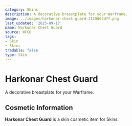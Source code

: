 ```yaml
---
category: Skins
description: A decorative breastplate for your Warframe.
image: ../images/harkonar-chest-guard-2159d02d7f.png
last_updated: '2025-09-17'
name: Harkonar Chest Guard
source: WFCD
tags:
- Skin
- Skins
tradable: false
type: Skin
---
```


# Harkonar Chest Guard

A decorative breastplate for your Warframe.

## Cosmetic Information

**Harkonar Chest Guard** is a skin cosmetic item for Skins.


